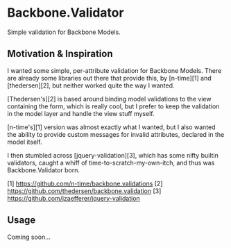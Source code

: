 # Backbone.Validator

Simple validation for Backbone Models.

## Motivation & Inspiration

I wanted some simple, per-attribute validation for Backbone Models. There are
already some libraries out there that provide this, by [n-time][1] and
[thedersen][2], but neither worked quite the way I wanted.

[Thedersen's][2] is based around binding model validations to the view
containing the form, which is really cool, but I prefer to keep the validation
in the model layer and handle the view stuff myself.

[n-time's][1] version was almost exactly what I wanted, but I also wanted the
ability to provide custom messages for invalid attributes, declared in the
model itself.

I then stumbled across [jquery-validation][3], which has some nifty builtin
validators, caught a whiff of time-to-scratch-my-own-itch, and thus was
Backbone.Validator born.

[1] https://github.com/n-time/backbone.validations
[2] https://github.com/thedersen/backbone.validation
[3] https://github.com/jzaefferer/jquery-validation

## Usage

Coming soon...
